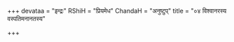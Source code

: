+++
devataa = "इन्द्रः"
RShiH = "प्रियमेध"
ChandaH = "अनुष्टुप्"
title = "०४ विश्वानरस्य वस्पतिमनानतस्य"

+++
